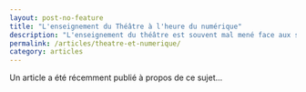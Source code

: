 ```yaml
---
layout: post-no-feature
title: "L'enseignement du Théâtre à l'heure du numérique"
description: "L'enseignement du théâtre est souvent mal mené face aux sciences durs et pourtant."
permalink: /articles/theatre-et-numerique/
category: articles
---
```



Un article a été récemment publié à propos de ce sujet...
